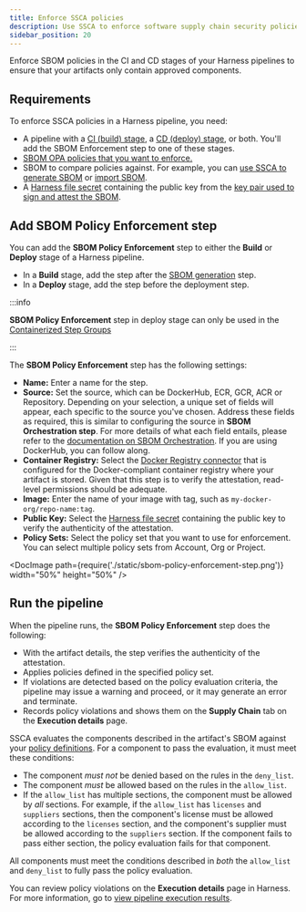 ```yaml
---
title: Enforce SSCA policies
description: Use SSCA to enforce software supply chain security policies.
sidebar_position: 20
---
```


Enforce SBOM policies in the CI and CD stages of your Harness pipelines to ensure that your artifacts only contain approved components.

## Requirements

To enforce SSCA policies in a Harness pipeline, you need:

* A pipeline with a [CI (build) stage](/docs/continuous-integration/use-ci/prep-ci-pipeline-components), a [CD (deploy) stage](/docs/continuous-delivery/get-started/key-concepts#stage), or both. You'll add the SBOM Enforcement step to one of these stages.
* [SBOM OPA policies that you want to enforce.](./create-ssca-policies.md)
* SBOM to compare policies against. For example, you can [use SSCA to generate SBOM](../sbom/generate-sbom.md) or [import SBOM](../sbom/ingest-sbom-data.md).
* A [Harness file secret](/docs/platform/secrets/add-file-secrets) containing the public key from the [key pair used to sign and attest the SBOM](../sbom/generate-sbom.md#generate-a-key-pair).

## Add SBOM Policy Enforcement step

You can add the **SBOM Policy Enforcement** step to either the **Build** or **Deploy** stage of a Harness pipeline.

* In a **Build** stage, add the step after the [SBOM generation](../sbom/generate-sbom.md) step.
* In a **Deploy** stage, add the step before the deployment step.

:::info

**SBOM Policy Enforcement** step in deploy stage can only be used in the [Containerized Step Groups](/docs/continuous-delivery/x-platform-cd-features/cd-steps/containerized-steps/containerized-step-groups.md)

:::

The **SBOM Policy Enforcement** step has the following settings:

* **Name:** Enter a name for the step.
* **Source:** Set the source, which can be DockerHub, ECR, GCR, ACR or Repository. Depending on your selection, a unique set of fields will appear, each specific to the source you've chosen. Address these fields as required, this is similar to configuring the source in **SBOM Orchestration step**. For more details of what each field entails, please refer to the [documentation on SBOM Orchestration](/docs/software-supply-chain-assurance/sbom/generate-sbom#add-the-sbom-orchestration-step). If you are using DockerHub, you can follow along. 
* **Container Registry:** Select the [Docker Registry connector](/docs/platform/connectors/cloud-providers/ref-cloud-providers/docker-registry-connector-settings-reference) that is configured for the Docker-compliant container registry where your artifact is stored. Given that this step is to verify the attestation, read-level permissions should be adequate.
* **Image:** Enter the name of your image with tag, such as `my-docker-org/repo-name:tag`.
* **Public Key:** Select the [Harness file secret](/docs/platform/secrets/add-file-secrets) containing the public key to verify the authenticity of the attestation.
* **Policy Sets:** Select the policy set that you want to use for enforcement. You can select multiple policy sets from Account, Org or Project.

<DocImage path={require('./static/sbom-policy-enforcement-step.png')} width="50%" height="50%" />

## Run the pipeline

When the pipeline runs, the **SBOM Policy Enforcement** step does the following:

* With the artifact details, the step verifies the authenticity of the attestation.
* Applies policies defined in the specified policy set.
* If violations are detected based on the policy evaluation criteria, the pipeline may issue a warning and proceed, or it may generate an error and terminate.
* Records policy violations and shows them on the **Supply Chain** tab on the **Execution details** page.

SSCA evaluates the components described in the artifact's SBOM against your [policy definitions](./define-ssca-policies.md). For a component to pass the evaluation, it must meet these conditions:

* The component *must not* be denied based on the rules in the `deny_list`.
* The component *must* be allowed based on the rules in the `allow_list`.
* If the `allow_list` has multiple sections, the component must be allowed by *all* sections. For example, if the `allow_list` has `licenses` and `suppliers` sections, then the component's license must be allowed according to the `licenses` section, and the component's supplier must be allowed according to the `suppliers` section. If the component fails to pass either section, the policy evaluation fails for that component.

All components must meet the conditions described in *both* the `allow_list` and `deny_list` to fully pass the policy evaluation.

You can review policy violations on the **Execution details** page in Harness. For more information, go to [view pipeline execution results](../ssca-view-results.md#view-policy-violations).